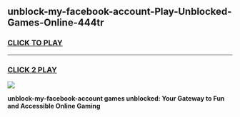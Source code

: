 
## unblock-my-facebook-account-Play-Unblocked-Games-Online-444tr
<h3>
<a href="https://premium76.site?title=unblock-my-facebook-account&ref=25A">CLICK TO PLAY</a></h3>
<hr>

<h3>
<a href="https://premium76.site?title=unblock-my-facebook-account&ref=25A">CLICK 2 PLAY</a>
  
</h3>

<a href="https://premium76.site?title=unblock-my-facebook-account&ref=25A"><img src="https://clearcache.store/games.png"></a>


**unblock-my-facebook-account games unblocked: Your Gateway to Fun and Accessible Online Gaming**

